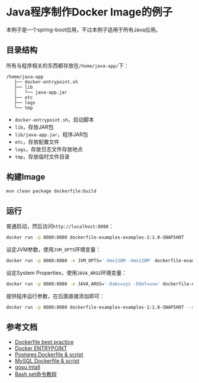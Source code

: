 # Java程序制作Docker Image的例子

本例子是一个spring-boot应用，不过本例子适用于所有Java应用。

## 目录结构

所有与程序相关的东西都存放在`/home/java-app/`下：

```
/home/java-app
   ├── docker-entrypoint.sh
   ├── lib
   │   └── java-app.jar
   ├── etc
   ├── logs
   └── tmp
```

* `docker-entrypoint.sh`，启动脚本
* `lib`，存放JAR包
* `lib/java-app.jar`，程序JAR包
* `etc`，存放配置文件
* `logs`，存放日志文件存放地点
* `tmp`，存放临时文件目录
 
## 构建Image

```bash
mvn clean package dockerfile:build
```

## 运行

普通启动，然后访问`http://localhost:8080`：

```bash
docker run -p 8080:8080 dockerfile-examples-examples-1:1.0-SNAPSHOT
```

设定JVM参数，使用`JVM_OPTS`环境变量：

```bash
docker run -p 8080:8080 -e JVM_OPTS='-Xmx128M -Xms128M' dockerfile-examples-examples-1:1.0-SNAPSHOT
```

设定System Properties，使用`JAVA_ARGS`环境变量：

```bash
docker run -p 8080:8080 -e JAVA_ARGS='-Dabc=xyz -Ddef=uvw' dockerfile-examples-examples-1:1.0-SNAPSHOT
```

提供程序运行参数，在后面直接添加即可：

```bash
docker run -p 8080:8080 dockerfile-examples-examples-1:1.0-SNAPSHOT --debug
```

## 参考文档

* [Dockerfile best practice](https://docs.docker.com/develop/develop-images/dockerfile_best-practices/)
* [Docker ENTRYPOINT](https://docs.docker.com/engine/reference/builder/#entrypoint)
* [Postgres Dockerfile & script](https://github.com/docker-library/postgres/tree/3f585c58df93e93b730c09a13e8904b96fa20c58/11)
* [MySQL Dockerfile & script](https://github.com/docker-library/mysql/tree/b39f1e5e4ec82dc8039cecc91dbf34f6c9ae5fb0/8.0)
* [gosu Intall](https://github.com/tianon/gosu/blob/master/INSTALL.md)
* [Bash set命令教程](http://www.ruanyifeng.com/blog/2017/11/bash-set.html)

